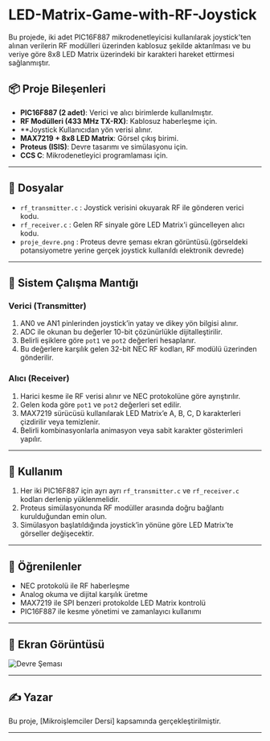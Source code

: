 # LED-Matrix-Game-with-RF-Joystick
Bu projede, iki adet PIC16F887 mikrodenetleyicisi kullanılarak joystick'ten alınan verilerin RF modülleri üzerinden kablosuz şekilde aktarılması ve bu veriye göre 8x8 LED Matrix üzerindeki bir karakteri hareket ettirmesi sağlanmıştır.

## 📦 Proje Bileşenleri

- **PIC16F887 (2 adet)**: Verici ve alıcı birimlerde kullanılmıştır.
- **RF Modülleri (433 MHz TX-RX)**: Kablosuz haberleşme için.
- **Joystick Kullanıcıdan yön verisi alınır.
- **MAX7219 + 8x8 LED Matrix**: Görsel çıkış birimi.
- **Proteus (ISIS)**: Devre tasarımı ve simülasyonu için.
- **CCS C**: Mikrodenetleyici programlaması için.

---

## 📁 Dosyalar

- `rf_transmitter.c` : Joystick verisini okuyarak RF ile gönderen verici kodu.
- `rf_receiver.c` : Gelen RF sinyale göre LED Matrix'i güncelleyen alıcı kodu.
- `proje_devre.png` : Proteus devre şeması ekran görüntüsü.(görseldeki potansiyometre yerine gerçek joystick kullanıldı elektronik devrede)

---

## 🔧 Sistem Çalışma Mantığı

### Verici (Transmitter)

1. AN0 ve AN1 pinlerinden joystick’in yatay ve dikey yön bilgisi alınır.
2. ADC ile okunan bu değerler 10-bit çözünürlükle dijitalleştirilir.
3. Belirli eşiklere göre `pot1` ve `pot2` değerleri hesaplanır.
4. Bu değerlere karşılık gelen 32-bit NEC RF kodları, RF modülü üzerinden gönderilir.

### Alıcı (Receiver)

1. Harici kesme ile RF verisi alınır ve NEC protokolüne göre ayrıştırılır.
2. Gelen koda göre `pot1` ve `pot2` değerleri set edilir.
3. MAX7219 sürücüsü kullanılarak LED Matrix’e A, B, C, D karakterleri çizdirilir veya temizlenir.
4. Belirli kombinasyonlarla animasyon veya sabit karakter gösterimleri yapılır.

---

## 🚀 Kullanım

1. Her iki PIC16F887 için ayrı ayrı `rf_transmitter.c` ve `rf_receiver.c` kodları derlenip yüklenmelidir.
2. Proteus simülasyonunda RF modüller arasında doğru bağlantı kurulduğundan emin olun.
3. Simülasyon başlatıldığında joystick’in yönüne göre LED Matrix’te görseller değişecektir.

---

## 🧠 Öğrenilenler

- NEC protokolü ile RF haberleşme
- Analog okuma ve dijital karşılık üretme
- MAX7219 ile SPI benzeri protokolde LED Matrix kontrolü
- PIC16F887 ile kesme yönetimi ve zamanlayıcı kullanımı

---

## 📸 Ekran Görüntüsü

![Devre Şeması](proje_devre.png)

---

## ✍️ Yazar

Bu proje, [Mikroişlemciler Dersi] kapsamında gerçekleştirilmiştir.

---

